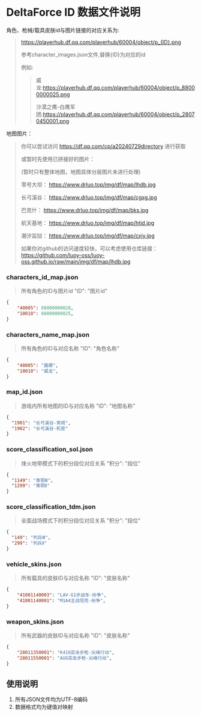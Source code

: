 # DeltaForce ID 数据文件说明

角色、枪械/载具皮肤id与图片链接的对应关系为:
> https://playerhub.df.qq.com/playerhub/60004/object/p_{ID}.png
> 
> 参考character_images.json文件,替换{ID}为对应的id
>
> 例如: 
> 
> >威龙:https://playerhub.df.qq.com/playerhub/60004/object/p_88000000025.png
> > 
> > 沙漠之鹰-白鹰军团:https://playerhub.df.qq.com/playerhub/60004/object/p_28070450001.png
>

地图图片：

> 你可以尝试访问 https://df.qq.com/cp/a20240729directory 进行获取
> 
> 或暂时先使用已拼接好的图片：
> 
> (暂时只有整体地图，地图具体分层图片未进行处理)
> 
> 零号大坝：
> https://www.drluo.top/img/df/map/lhdb.jpg
> 
> 长弓溪谷：
> https://www.drluo.top/img/df/map/cgxg.jpg
> 
> 巴克什：
> https://www.drluo.top/img/df/map/bks.jpg
> 
> 航天基地：
> https://www.drluo.top/img/df/map/htjd.jpg
> 
> 潮汐监狱：
> https://www.drluo.top/img/df/map/cxjy.jpg
> 
> 如果你对github的访问速度较快，可以考虑使用仓库链接：
> https://github.com/luoy-oss/luoy-oss.github.io/raw/main/img/df/map/lhdb.jpg

### characters_id_map.json
> 所有角色的ID与图片id
> "ID": "图片id"

```json
{
    "40005": 88000000028,
    "10010": 88000000025,
}
```

### characters_name_map.json
> 所有角色的ID与对应名称
> "ID": "角色名称"

```json
{
    "40005": "露娜",
    "10010": "威龙",
}
```

### map_id.json
> 游戏内所有地图的ID与对应名称
> "ID": "地图名称"

```json
{
  "1901": "长弓溪谷-常规",
  "1902": "长弓溪谷-机密"
}
```

### score_classification_sol.json

> 烽火地带模式下的积分段位对应关系
> "积分": "段位"

```json
{
  "1149": "青铜Ⅲ",
  "1299": "青铜Ⅱ"
}
```

### score_classification_tdm.json
> 全面战场模式下的积分段位对应关系
> "积分": "段位"

```json
{
  "149": "列兵Ⅲ",
  "299": "列兵Ⅱ"
}
```

### vehicle_skins.json
> 所有载具的皮肤ID与对应名称
> "ID": "皮肤名称"

```json
{
    "41001140003": "LAV-G1步战车-纷争",
    "41001140001": "M1A4主战坦克-纷争",
}
```

### weapon_skins.json
> 所有武器的皮肤ID与对应名称
> "ID": "皮肤名称"

```json
{
    "28011350001": "K416突击步枪-尖峰行动",
    "28011550001": "AUG突击步枪-尖峰行动",
}
```

## 使用说明
1. 所有JSON文件均为UTF-8编码
2. 数据格式均为键值对映射
